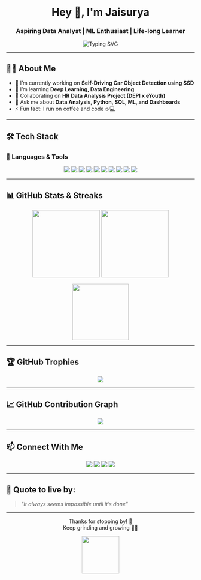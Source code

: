 <h1 align="center">Hey 👋, I'm Jaisurya</h1>
<h3 align="center">Aspiring Data Analyst | ML Enthusiast | Life-long Learner</h3>

<p align="center">
  <img src="https://readme-typing-svg.herokuapp.com?font=Fira+Code&duration=3000&pause=1000&color=00F5D4&center=true&vCenter=true&width=435&lines=Turning+data+into+insights...;Learning+Machine+Learning...;Leveling+up+every+day!🚀" alt="Typing SVG" />
</p>

---

## 🙋‍♂️ About Me

- 🔭 I’m currently working on **Self-Driving Car Object Detection using SSD**
- 🌱 I’m learning **Deep Learning, Data Engineering**
- 👯 Collaborating on **HR Data Analysis Project (DEPI x eYouth)**
- 💬 Ask me about **Data Analysis, Python, SQL, ML, and Dashboards**
- ⚡ Fun fact: I run on coffee and code ☕💻

---

## 🛠️ Tech Stack

### 🚀 Languages & Tools
<p align="center">
  <img src="https://img.shields.io/badge/Python-3776AB?style=for-the-badge&logo=python&logoColor=white"/>
  <img src="https://img.shields.io/badge/SQL-003B57?style=for-the-badge&logo=postgresql&logoColor=white"/>
  <img src="https://img.shields.io/badge/Power%20BI-F2C811?style=for-the-badge&logo=powerbi&logoColor=black"/>
  <img src="https://img.shields.io/badge/Tableau-E97627?style=for-the-badge&logo=tableau&logoColor=white"/>
  <img src="https://img.shields.io/badge/Scikit--Learn-F7931E?style=for-the-badge&logo=scikit-learn&logoColor=white"/>
  <img src="https://img.shields.io/badge/Pandas-150458?style=for-the-badge&logo=pandas&logoColor=white"/>
  <img src="https://img.shields.io/badge/Numpy-013243?style=for-the-badge&logo=numpy&logoColor=white"/>
  <img src="https://img.shields.io/badge/Matplotlib-11557C?style=for-the-badge&logo=plotly&logoColor=white"/>
  <img src="https://img.shields.io/badge/Excel-217346?style=for-the-badge&logo=microsoft-excel&logoColor=white"/>
  <img src="https://img.shields.io/badge/Jupyter-F37626?style=for-the-badge&logo=Jupyter&logoColor=white"/>
</p>

---

## 📊 GitHub Stats & Streaks

<p align="center">
  <img src="https://github-readme-stats.vercel.app/api?username=your-github-username&show_icons=true&theme=radical" height="180"/>
  <img src="https://github-readme-streak-stats.herokuapp.com?user=your-github-username&theme=radical" height="180"/>
</p>

<p align="center">
  <img src="https://github-readme-stats.vercel.app/api/top-langs/?username=your-github-username&layout=compact&theme=radical" height="150"/>
</p>

---

## 🏆 GitHub Trophies

<p align="center">
  <img src="https://github-profile-trophy.vercel.app/?username=your-github-username&theme=radical&margin-w=10&no-bg=true&no-frame=true"/>
</p>

---



## 📈 GitHub Contribution Graph

<p align="center">
  <img src="https://github-readme-activity-graph.vercel.app/graph?username=your-github-username&theme=rogue" />
</p>

---

## 📫 Connect With Me

<p align="center">
  <a href="https://linkedin.com/in/jai-surya-b-58a818258/"><img src="https://img.shields.io/badge/LinkedIn-blue?style=for-the-badge&logo=linkedin" /></a>
  <a href="https://www.instagram.com/your-instagram/"><img src="https://img.shields.io/badge/Instagram-E4405F?style=for-the-badge&logo=instagram&logoColor=white" /></a>
  <a href="mailto:your.221501052@rajalakshmi.edu.in"><img src="https://img.shields.io/badge/Gmail-D14836?style=for-the-badge&logo=gmail&logoColor=white" /></a>
  <a href="https://yourportfolio.com"><img src="https://img.shields.io/badge/Portfolio-000?style=for-the-badge&logo=firefox&logoColor=white" /></a>
</p>

---

## 🧠 Quote to live by:

> _"It always seems impossible until it’s done"_

---

<p align="center">Thanks for stopping by! 🙌<br>Keep grinding and growing 🌱🚀</p>
<p align="center">
  <img src="https://media.giphy.com/media/L1R1tvI9svkIWwpVYr/giphy.gif" width="100">
</p>
